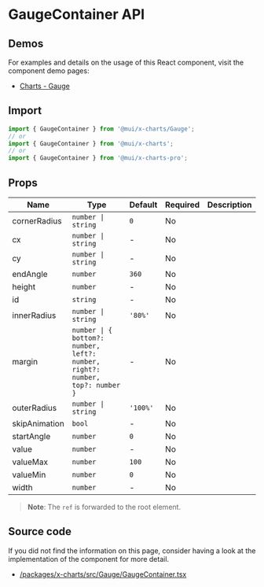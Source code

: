 # GaugeContainer API

## Demos

For examples and details on the usage of this React component, visit the component demo pages:

- [Charts - Gauge](/x/react-charts/gauge/)

## Import

```jsx
import { GaugeContainer } from '@mui/x-charts/Gauge';
// or
import { GaugeContainer } from '@mui/x-charts';
// or
import { GaugeContainer } from '@mui/x-charts-pro';
```

## Props

| Name | Type | Default | Required | Description |
|------|------|---------|----------|-------------|
| cornerRadius | `number \| string` | `0` | No |  |
| cx | `number \| string` | - | No |  |
| cy | `number \| string` | - | No |  |
| endAngle | `number` | `360` | No |  |
| height | `number` | - | No |  |
| id | `string` | - | No |  |
| innerRadius | `number \| string` | `'80%'` | No |  |
| margin | `number \| { bottom?: number, left?: number, right?: number, top?: number }` | - | No |  |
| outerRadius | `number \| string` | `'100%'` | No |  |
| skipAnimation | `bool` | - | No |  |
| startAngle | `number` | `0` | No |  |
| value | `number` | - | No |  |
| valueMax | `number` | `100` | No |  |
| valueMin | `number` | `0` | No |  |
| width | `number` | - | No |  |

> **Note**: The `ref` is forwarded to the root element.

## Source code

If you did not find the information on this page, consider having a look at the implementation of the component for more detail.

- [/packages/x-charts/src/Gauge/GaugeContainer.tsx](https://github.com/mui/material-ui/tree/HEAD/packages/x-charts/src/Gauge/GaugeContainer.tsx)